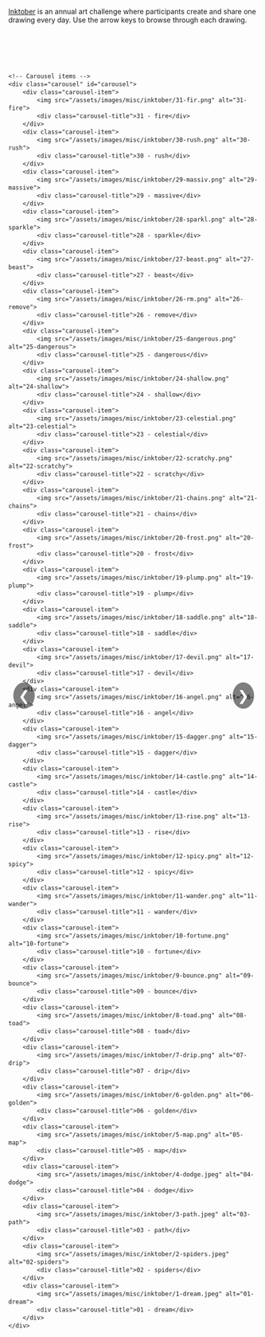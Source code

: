 <style>
    /* Carousel container styling */
    .carousel-container {
        position: relative;
        width: 100%;
        max-width: 800px;
        margin: 0 auto;
        overflow: hidden;
        padding-top: 20px;
    }

    /* Carousel styling */
    .carousel {
        display: flex;
        transition: transform 0.5s ease;
    }

    .carousel-item {
        min-width: 100%;
        box-sizing: border-box;
        text-align: center;
    }

    .carousel-item img {
        width: 250px;
        height: 250px;
        object-fit: contain;
        border: 2px solid #e0e0e0;
    }

    .carousel-title {
        font-size: 1.2em;
        margin-top: 10px;
        color: #333;
    }

    /* Navigation buttons */
    .carousel-button {
        position: absolute;
        top: 50%;
        transform: translateY(-50%);
        background-color: rgba(0, 0, 0, 0.5);
        color: white;
        border: none;
        font-size: 2em;
        cursor: pointer;
        padding: 10px;
        border-radius: 50%;
        z-index: 1;
    }

    .carousel-button.left {
        left: 10px;
    }

    .carousel-button.right {
        right: 10px;
    }
</style>

<a href="https://inktober.com/">Inktober</a> is an annual art challenge where participants create and share one drawing every day. Use the arrow keys to browse through each drawing.

<br><br>

<!-- Carousel container -->
<div class="carousel-container">
    <button class="carousel-button left" onclick="moveSlide(-1)">&#10094;</button>
    <button class="carousel-button right" onclick="moveSlide(1)">&#10095;</button>

    <!-- Carousel items -->
    <div class="carousel" id="carousel">
        <div class="carousel-item">
            <img src="/assets/images/misc/inktober/31-fir.png" alt="31-fire">
            <div class="carousel-title">31 - fire</div>
        </div>
        <div class="carousel-item">
            <img src="/assets/images/misc/inktober/30-rush.png" alt="30-rush">
            <div class="carousel-title">30 - rush</div>
        </div>
        <div class="carousel-item">
            <img src="/assets/images/misc/inktober/29-massiv.png" alt="29-massive">
            <div class="carousel-title">29 - massive</div>
        </div>
        <div class="carousel-item">
            <img src="/assets/images/misc/inktober/28-sparkl.png" alt="28-sparkle">
            <div class="carousel-title">28 - sparkle</div>
        </div>
        <div class="carousel-item">
            <img src="/assets/images/misc/inktober/27-beast.png" alt="27-beast">
            <div class="carousel-title">27 - beast</div>
        </div>
        <div class="carousel-item">
            <img src="/assets/images/misc/inktober/26-rm.png" alt="26-remove">
            <div class="carousel-title">26 - remove</div>
        </div>
        <div class="carousel-item">
            <img src="/assets/images/misc/inktober/25-dangerous.png" alt="25-dangerous">
            <div class="carousel-title">25 - dangerous</div>
        </div>
        <div class="carousel-item">
            <img src="/assets/images/misc/inktober/24-shallow.png" alt="24-shallow">
            <div class="carousel-title">24 - shallow</div>
        </div>
        <div class="carousel-item">
            <img src="/assets/images/misc/inktober/23-celestial.png" alt="23-celestial">
            <div class="carousel-title">23 - celestial</div>
        </div>
        <div class="carousel-item">
            <img src="/assets/images/misc/inktober/22-scratchy.png" alt="22-scratchy">
            <div class="carousel-title">22 - scratchy</div>
        </div>
        <div class="carousel-item">
            <img src="/assets/images/misc/inktober/21-chains.png" alt="21-chains">
            <div class="carousel-title">21 - chains</div>
        </div>
        <div class="carousel-item">
            <img src="/assets/images/misc/inktober/20-frost.png" alt="20-frost">
            <div class="carousel-title">20 - frost</div>
        </div>
        <div class="carousel-item">
            <img src="/assets/images/misc/inktober/19-plump.png" alt="19-plump">
            <div class="carousel-title">19 - plump</div>
        </div>
        <div class="carousel-item">
            <img src="/assets/images/misc/inktober/18-saddle.png" alt="18-saddle">
            <div class="carousel-title">18 - saddle</div>
        </div>
        <div class="carousel-item">
            <img src="/assets/images/misc/inktober/17-devil.png" alt="17-devil">
            <div class="carousel-title">17 - devil</div>
        </div>
        <div class="carousel-item">
            <img src="/assets/images/misc/inktober/16-angel.png" alt="16-angel">
            <div class="carousel-title">16 - angel</div>
        </div>
        <div class="carousel-item">
            <img src="/assets/images/misc/inktober/15-dagger.png" alt="15-dagger">
            <div class="carousel-title">15 - dagger</div>
        </div>
        <div class="carousel-item">
            <img src="/assets/images/misc/inktober/14-castle.png" alt="14-castle">
            <div class="carousel-title">14 - castle</div>
        </div>
        <div class="carousel-item">
            <img src="/assets/images/misc/inktober/13-rise.png" alt="13-rise">
            <div class="carousel-title">13 - rise</div>
        </div>
        <div class="carousel-item">
            <img src="/assets/images/misc/inktober/12-spicy.png" alt="12-spicy">
            <div class="carousel-title">12 - spicy</div>
        </div>
        <div class="carousel-item">
            <img src="/assets/images/misc/inktober/11-wander.png" alt="11-wander">
            <div class="carousel-title">11 - wander</div>
        </div>
        <div class="carousel-item">
            <img src="/assets/images/misc/inktober/10-fortune.png" alt="10-fortune">
            <div class="carousel-title">10 - fortune</div>
        </div>
        <div class="carousel-item">
            <img src="/assets/images/misc/inktober/9-bounce.png" alt="09-bounce">
            <div class="carousel-title">09 - bounce</div>
        </div>
        <div class="carousel-item">
            <img src="/assets/images/misc/inktober/8-toad.png" alt="08-toad">
            <div class="carousel-title">08 - toad</div>
        </div>
        <div class="carousel-item">
            <img src="/assets/images/misc/inktober/7-drip.png" alt="07-drip">
            <div class="carousel-title">07 - drip</div>
        </div>
        <div class="carousel-item">
            <img src="/assets/images/misc/inktober/6-golden.png" alt="06-golden">
            <div class="carousel-title">06 - golden</div>
        </div>
        <div class="carousel-item">
            <img src="/assets/images/misc/inktober/5-map.png" alt="05-map">
            <div class="carousel-title">05 - map</div>
        </div>
        <div class="carousel-item">
            <img src="/assets/images/misc/inktober/4-dodge.jpeg" alt="04-dodge">
            <div class="carousel-title">04 - dodge</div>
        </div>
        <div class="carousel-item">
            <img src="/assets/images/misc/inktober/3-path.jpeg" alt="03-path">
            <div class="carousel-title">03 - path</div>
        </div>
        <div class="carousel-item">
            <img src="/assets/images/misc/inktober/2-spiders.jpeg" alt="02-spiders">
            <div class="carousel-title">02 - spiders</div>
        </div>
        <div class="carousel-item">
            <img src="/assets/images/misc/inktober/1-dream.jpeg" alt="01-dream">
            <div class="carousel-title">01 - dream</div>
        </div>
    </div>
</div>

<script>
    let slideIndex = 0;
    const carousel = document.getElementById("carousel");
    const carouselItems = carousel.children;
    const totalSlides = carouselItems.length;

    // Clone the first and last slides
    const firstSlideClone = carouselItems[0].cloneNode(true);
    const lastSlideClone = carouselItems[totalSlides - 1].cloneNode(true);
    carousel.appendChild(firstSlideClone); // Add clone of the first slide to the end
    carousel.insertBefore(lastSlideClone, carouselItems[0]); // Add clone of the last slide to the beginning

    // Adjust transition and position to start at the first actual slide
    carousel.style.transform = `translateX(-100%)`;

    function moveSlide(direction) {
        slideIndex += direction;

        // Apply smooth transition for regular movement
        carousel.style.transition = 'transform 0.5s ease';
        carousel.style.transform = `translateX(-${(slideIndex + 1) * 100}%)`;

        // Handle wrapping after the transition ends
        carousel.addEventListener('transitionend', function handleTransitionEnd() {
            if (slideIndex < 0) {
                // If at the beginning (loop to last slide)
                slideIndex = totalSlides - 1;
                carousel.style.transition = 'none'; // Disable transition for the jump
                carousel.style.transform = `translateX(-${(slideIndex + 1) * 100}%)`;
            } else if (slideIndex >= totalSlides) {
                // If at the end (loop to first slide)
                slideIndex = 0;
                carousel.style.transition = 'none'; // Disable transition for the jump
                carousel.style.transform = `translateX(-${(slideIndex + 1) * 100}%)`;
            }
            carousel.removeEventListener('transitionend', handleTransitionEnd);
        });
    }
</script>

